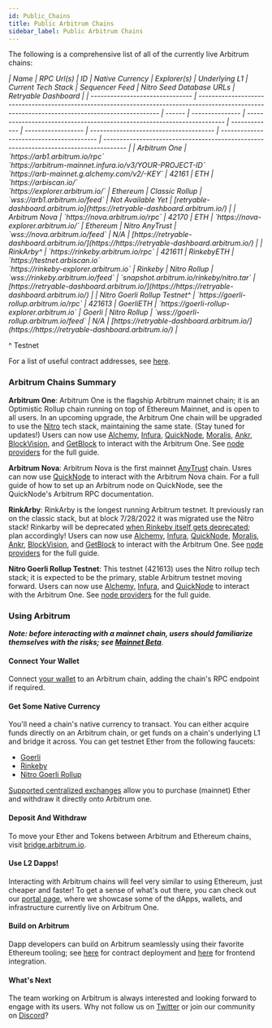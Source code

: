 ```yaml
---
id: Public_Chains
title: Public Arbitrum Chains
sidebar_label: Public Arbitrum Chains
---
```


The following is a comprehensive list of all of the currently live Arbitrum chains:

<em id="public-chains-table" class="arb-docs-table">
| Name                            | RPC Url(s)                                                                                                                                       | ID     | Native Currency | Explorer(s)                                                             | Underlying L1 | Current Tech Stack | Sequencer Feed                         | Nitro Seed Database URLs                 | Retryable Dashboard                                                                   |
| ------------------------------- | ------------------------------------------------------------------------------------------------------------------------------------------------ | ------ | --------------- | ----------------------------------------------------------------------- | ------------- | ------------------ | -------------------------------------- | ---------------------------------------- | ------------------------------------------------------------------------------------- |
| Arbitrum One                    | `https://arb1.arbitrum.io/rpc`<br>`https://arbitrum-mainnet.infura.io/v3/YOUR-PROJECT-ID`<br>`https://arb-mainnet.g.alchemy.com/v2/-KEY`         | 42161  | ETH             | `https://arbiscan.io/`<br>`https://explorer.arbitrum.io/`               | Ethereum      | Classic Rollup     | `wss://arb1.arbitrum.io/feed`          | Not Available Yet                        | [retryable-dashboard.arbitrum.io](https://retryable-dashboard.arbitrum.io/)           |
| Arbitrum Nova                   | `https://nova.arbitrum.io/rpc`                                                                                                                   | 42170  | ETH             | `https://nova-explorer.arbitrum.io/`                                    | Ethereum      | Nitro AnyTrust     | `wss://nova.arbitrum.io/feed`          | N/A                                      | [https://retryable-dashboard.arbitrum.io/](https://https://retryable-dashboard.arbitrum.io/) |
| RinkArby^                       | `https://rinkeby.arbitrum.io/rpc`                                                                                                                | 421611 | RinkebyETH      | `https://testnet.arbiscan.io`<br>`https://rinkeby-explorer.arbitrum.io` | Rinkeby       | Nitro Rollup       | `wss://rinkeby.arbitrum.io/feed`       | `snapshot.arbitrum.io/rinkeby/nitro.tar` | [https://retryable-dashboard.arbitrum.io/](https://https://retryable-dashboard.arbitrum.io/) |
| Nitro Goerli Rollup Testnet^    | `https://goerli-rollup.arbitrum.io/rpc`                                                                                                          | 421613 | GoerliETH       | `https://goerli-rollup-explorer.arbitrum.io`                            | Goerli        | Nitro Rollup       | `wss://goerli-rollup.arbitrum.io/feed` | N/A                                      | [https://retryable-dashboard.arbitrum.io/](https://https://retryable-dashboard.arbitrum.io/) |
</em>

^ Testnet

For a list of useful contract addresses, see [here](Useful_Addresses.md).

### Arbitrum Chains Summary

**Arbitrum One**: Arbitrum One is the flagship Arbitrum mainnet chain; it is an Optimistic Rollup chain running on top of Ethereum Mainnet, and is open to all users. In an upcoming upgrade, the Arbitrum One chain will be upgraded to use the [Nitro](https://medium.com/offchainlabs/its-nitro-time-86944693bf29) tech stack, maintaining the same state. (Stay tuned for updates!)
Users can now use [Alchemy](https://alchemy.com/?a=arbitrum-docs), [Infura](https://infura.io/), [QuickNode](https://www.quicknode.com), [Moralis](https://moralis.io/), [Ankr](https://www.ankr.com/), [BlockVision](https://blockvision.org/), and [GetBlock](https://getblock.io/) to interact with the Arbitrum One. See [node providers](Node_Providers.md) for the full guide. 

**Arbitrum Nova**: Arbitrum Nova is the first mainnet [AnyTrust](AnyTrust.md) chain.
Usres can now use [QuickNode](https://www.quicknode.com) to interact with the Arbitrum Nova chain. For a full guide of how to set up an Arbitrum node on QuickNode, see the QuickNode's Arbitrum RPC documentation.

**RinkArby**: RinkArby is the longest running Arbitrum testnet. It previously ran on the classic stack, but at block 7/28/2022 it was migrated use the Nitro stack! Rinkarby will be deprecated [when Rinkeby itself gets deprecated](https://blog.ethereum.org/2022/06/21/testnet-deprecation/); plan accordingly!
Users can now use [Alchemy](https://alchemy.com/?a=arbitrum-docs), [Infura](https://infura.io/), [QuickNode](https://www.quicknode.com), [Moralis](https://moralis.io/), [Ankr](https://www.ankr.com/), [BlockVision](https://blockvision.org/), and [GetBlock](https://getblock.io/) to interact with the Arbitrum One. See [node providers](Node_Providers.md) for the full guide. 

**Nitro Goerli Rollup Testnet**: This testnet (421613) uses the Nitro rollup tech stack; it is expected to be the primary, stable Arbitrum testnet moving forward.
Users can now use [Alchemy](https://alchemy.com/?a=arbitrum-docs), [Infura](https://infura.io/), and [QuickNode](https://www.quicknode.com) to interact with the Arbitrum One. See [node providers](Node_Providers.md) for the full guide. 

### Using Arbitrum

_**Note: before interacting with a mainnet chain, users should familiarize themselves with the risks; see [Mainnet Beta](Mainnet.md)**_.

#### Connect Your Wallet

Connect [your wallet](https://portal.arbitrum.one/#wallets) to an Arbitrum chain, adding the chain's RPC endpoint if required.

#### Get Some Native Currency

You'll need a chain's native currency to transact. You can either acquire funds directly on an Arbitrum chain, or get funds on a chain's underlying L1 and bridge it across. You can get testnet Ether from the following faucets:

- [Goerli](https://goerlifaucet.com/)
- [Rinkeby](https://faucet.rinkeby.io/)
- [Nitro Goerli Rollup](https://twitter.com/intent/tweet?text=ok%20I%20need%20@arbitrum%20to%20give%20me%20Nitro%20testnet%20gas.%20like%20VERY%20SOON.%20I%20cant%20take%20this,%20I%E2%80%99ve%20been%20waiting%20for%20@nitro_devnet%20release.%20I%20just%20want%20to%20start%20developing.%20but%20I%20need%20the%20gas%20IN%20MY%20WALLET%20NOW.%20can%20devs%20DO%20SOMETHING??%20%20SEND%20HERE:%200xAddA0B73Fe69a6E3e7c1072Bb9523105753e08f8)

[Supported centralized exchanges](https://portal.arbitrum.one/#centralizedexchanges) allow you to purchase (mainnet) Ether and withdraw it directly onto Arbitrum one.

#### Deposit And Withdraw

To move your Ether and Tokens between Arbitrum and Ethereum chains, visit [bridge.arbitrum.io](https://bridge.arbitrum.io/).

#### Use L2 Dapps!

Interacting with Arbitrum chains will feel very similar to using Ethereum, just cheaper and faster! To get a sense of what's out there, you can check out our [portal page](https://portal.arbitrum.one/), where we showcase some of the dApps, wallets, and infrastructure currently live on Arbitrum One.

#### Build on Arbitrum

Dapp developers can build on Arbitrum seamlessly using their favorite Ethereum tooling; see [here](Contract_Deployment.md) for contract deployment and [here](Frontend_Integration.md) for frontend integration.

#### What's Next

The team working on Arbitrum is always interested and looking forward to engage with its users.
Why not follow us on [Twitter](https://twitter.com/arbitrum) or join our community on [Discord](https://discord.gg/5KE54JwyTs)?
